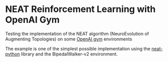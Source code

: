 # NEAT Reinforcement Learning with OpenAI Gym
Testing the implementation of the NEAT algorithm (NeuroEvolution of Augmenting Topologies) on some [OpenAI gym](https://gym.openai.com/) environments

The example is one of the simplest possible implementation using the [neat-python](https://github.com/CodeReclaimers/neat-python) library and the BipedalWalker-v2 environment.

